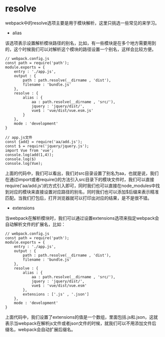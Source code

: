 # resolve
webpack中的resolve选项主要是用于模块解析，这里只挑选一些常见的来学习。
- alias

该选项表示设置解析模块路径的别名，比如，有一些模块是在多个地方需要用到的，这个时候我们可以对解析这个模块的路径设置一个别名，这样会比较方便。
```
// webpack.config.js
const path = require('path');
module.exports = {
	entry : './app.js',
	output : {
		path : path.resolve(__dirname , 'dist'),
		filename : 'bundle.js'
	},
	resolve : {
		alias : {
			aa : path.resolve(__dirname , 'src/'),
			jquery : 'jquery/dist/',
			vue$ : 'vue/dist/vue.esm.js'
		}
	},
	mode : 'development'
}
```
```
// app.js文件
const {add} = require('aa/add.js');
const $ = require('jquery/jquery.js');
import Vue from 'vue';
console.log(add(1,4));
console.log($)
console.log(Vue);
```
上面的代码中，我们可以看出，我们对src目录设置了别名为aa，也就是说，我们在通过import或者require()的方法引入src目录下的模块文件时，我们可以直接require('aa/add.js')的方式引入即可，同时我们也可以直接在node_modules中找到对应的模块来直接设置对应路径的别名，同时我们也可以添加$后缀来表示精准匹配。当我们打包后，打开浏览器就可以打印出对应的结果，是不是很不错。
- extensions

当webpack在解析模块时，我们可以通过设置extensions选项来指定webpack会自动解析文件的扩展名，比如：
```
// webpack.config.js
const path = require('path');
module.exports = {
	entry : './app.js',
	output : {
		path : path.resolve(__dirname , 'dist'),
		filename : 'bundle.js'
	},
	resolve : {
		alias : {
			aa : path.resolve(__dirname , 'src/'),
			jquery : 'jquery/dist/',
			vue$ : 'vue/dist/vue.esm'
		},
		extensions : ['.js' , '.json']
	},
	mode : 'development'
}
```
上面代码中，我们设置了extensions的值是一个数组，里面包括.js和.json，这就表示当webpack在解析js文件或者json文件的时候，就我们可以不用添加文件后缀名，webpack会自动扩展后缀名。